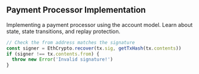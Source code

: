 ## Payment Processor Implementation

Implementing a payment processor using the account model. Learn about state, state transitions, and replay protection.

```javascript
// Check the from address matches the signature
const signer = EthCrypto.recover(tx.sig, getTxHash(tx.contents))
if (signer !== tx.contents.from) {
  throw new Error('Invalid signature!')
}
```

